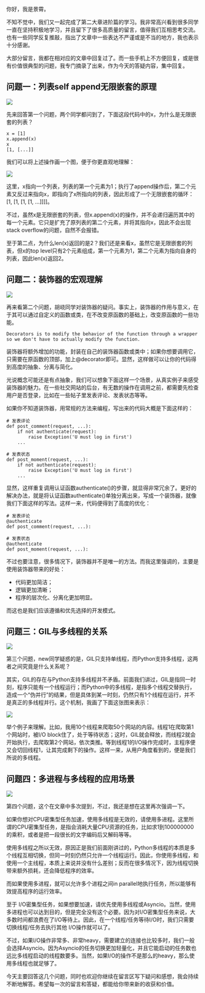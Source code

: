 你好，我是景霄。

不知不觉中，我们又一起完成了第二大章进阶篇的学习。我非常高兴看到很多同学一直在坚持积极地学习，并且留下了很多高质量的留言，值得我们互相思考交流。也有一些同学反复推敲，指出了文章中一些表达不严谨或是不当的地方，我也表示十分感谢。

大部分留言，我都在相对应的文章中回复过了。而一些手机上不方便回复，或是很有价值很典型的问题，我专门摘录了出来，作为今天的答疑内容，集中回复。

## 问题一：列表self append无限嵌套的原理

![](https://static001.geekbang.org/resource/image/9d/a0/9d6c8c7a5adc13e9119d08dc3f1052a0.png?wh=1534*950)

先来回答第一个问题，两个同学都问到了，下面这段代码中的x，为什么是无限嵌套的列表？

```
x = [1]
x.append(x)
x
[1, [...]]

```

我们可以将上述操作画一个图，便于你更直观地理解：

![](https://static001.geekbang.org/resource/image/00/5f/001a607f3f29f68975be3e706711325f.png?wh=764*298)

这里，x指向一个列表，列表的第一个元素为1；执行了append操作后，第二个元素又反过来指向x，即指向了x所指向的列表，因此形成了一个无限嵌套的循环：\[1, \[1, \[1, \[1, …\]\]\]\]。

不过，虽然x是无限嵌套的列表，但x.append(x)的操作，并不会递归遍历其中的每一个元素。它只是扩充了原列表的第二个元素，并将其指向x，因此不会出现stack overflow的问题，自然不会报错。

至于第二点，为什么len(x)返回的是2？我们还是来看x，虽然它是无限嵌套的列表，但x的top level只有2个元素组成，第一个元素为1，第二个元素为指向自身的列表，因此len(x)返回2。

## 问题二：装饰器的宏观理解

![](https://static001.geekbang.org/resource/image/17/6f/17fcf8a9ef8685025fb5f792bc26116f.png?wh=1498*384)

再来看第二个问题，胡峣同学对装饰器的疑问。事实上，装饰器的作用与意义，在于其可以通过自定义的函数或类，在不改变原函数的基础上，改变原函数的一些功能。

```
Decorators is to modify the behavior of the function through a wrapper so we don't have to actually modify the function.

```

装饰器将额外增加的功能，封装在自己的装饰器函数或类中；如果你想要调用它，只需要在原函数的顶部，加上@decorator即可。显然，这样做可以让你的代码得到高度的抽象、分离与简化。

光说概念可能还是有点抽象，我们可以想象下面这样一个场景，从真实例子来感受装饰器的魅力。在一些社交网站的后台，有无数的操作在调用之前，都需要先检查用户是否登录，比如在一些帖子里发表评论、发表状态等等。

如果你不知道装饰器，用常规的方法来编程，写出来的代码大概是下面这样的：

```
# 发表评论
def post_comment(request, ...):
    if not authenticate(request):
        raise Exception('U must log in first')
    ...

# 发表状态
def post_moment(request, ...):
    if not authenticate(request):
        raise Exception('U must log in first')
    ...

```

显然，这样重复调用认证函数authenticate()的步骤，就显得非常冗余了。更好的解决办法，就是将认证函数authenticate()单独分离出来，写成一个装饰器，就像我们下面这样的写法。这样一来，代码便得到了高度的优化：

```
# 发表评论
@authenticate
def post_comment(request, ...):

# 发表状态
@authenticate
def post_moment(request, ...):

```

不过也要注意，很多情况下，装饰器并不是唯一的方法。而我这里强调的，主要是使用装饰器带来的好处：

- 代码更加简洁；
- 逻辑更加清晰；
- 程序的层次化、分离化更加明显。

而这也是我们应该遵循和优先选择的开发模式。

## 问题三：GIL与多线程的关系

![](https://static001.geekbang.org/resource/image/34/f1/3492e32a3396872095242be23db19ef1.png?wh=1456*338)

第三个问题，new同学疑惑的是，GIL只支持单线程，而Python支持多线程，这两者之间究竟是什么关系呢？

其实，GIL的存在与Python支持多线程并不矛盾。前面我们讲过，GIL是指同一时刻，程序只能有一个线程运行；而Python中的多线程，是指多个线程交替执行，造成一个“伪并行”的结果，但是具体到某一时刻，仍然只有1个线程在运行，并不是真正的多线程并行。这个机制，我画了下面这张图来表示：

![](https://static001.geekbang.org/resource/image/e0/7b/e09b09170e0d2990d2e7f4e6a0292d7b.png?wh=1648*528)

举个例子来理解。比如，我用10个线程来爬取50个网站的内容。线程1在爬取第1个网站时，被I/O block住了，处于等待状态；这时，GIL就会释放，而线程2就会开始执行，去爬取第2个网站，依次类推。等到线程1的I/O操作完成时，主程序便又会切回线程1，让其完成剩下的操作。这样一来，从用户角度看到的，便是我们所说的多线程。

## 问题四：多进程与多线程的应用场景

![](https://static001.geekbang.org/resource/image/a8/12/a853c99985472bfabc59d76839df4d12.png?wh=1142*214)

第四个问题，这个在文章中多次提到，不过，我还是想在这里再次强调一下。

如果你想对CPU密集型任务加速，使用多线程是无效的，请使用多进程。这里所谓的CPU密集型任务，是指会消耗大量CPU资源的任务，比如求1到100000000的乘积，或者是把一段很长的文字编码后又解码等等。

使用多线程之所以无效，原因正是我们前面刚讲过的，Python多线程的本质是多个线程互相切换，但同一时刻仍然只允许一个线程运行。因此，你使用多线程，和使用一个主线程，本质上来说并没有什么差别；反而在很多情况下，因为线程切换带来额外损耗，还会降低程序的效率。

而如果使用多进程，就可以允许多个进程之间in parallel地执行任务，所以能够有效提高程序的运行效率。

至于 I/O密集型任务，如果想要加速，请优先使用多线程或Asyncio。当然，使用多进程也可以达到目的，但是完全没有这个必要。因为对I/O密集型任务来说，大多数时间都浪费在了I/O等待上。因此，在一个线程/任务等待I/O时，我们只需要切换线程/任务去执行其他 I/O操作就可以了。

不过，如果I/O操作非常多、非常heavy，需要建立的连接也比较多时，我们一般会选择Asyncio。因为Asyncio的任务切换更加轻量化，并且它能启动的任务数也远比多线程启动的线程数要多。当然，如果I/O的操作不是那么的heavy，那么使用多线程也就足够了。

今天主要回答这几个问题，同时也欢迎你继续在留言区写下疑问和感想，我会持续不断地解答。希望每一次的留言和答疑，都能给你带来新的收获和价值。